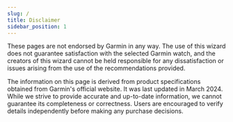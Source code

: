 ```yaml
---
slug: /
title: Disclaimer
sidebar_position: 1
---
```

These pages are not endorsed by Garmin in any way. The use of this wizard does not guarantee satisfaction with the selected Garmin watch, and the creators of this wizard cannot be held responsible for any dissatisfaction or issues arising from the use of the recommendations provided.

The information on this page is derived from product specifications obtained from Garmin's official website. It was last updated in March 2024. While we strive to provide accurate and up-to-date information, we cannot guarantee its completeness or correctness. Users are encouraged to verify details independently before making any purchase decisions.
